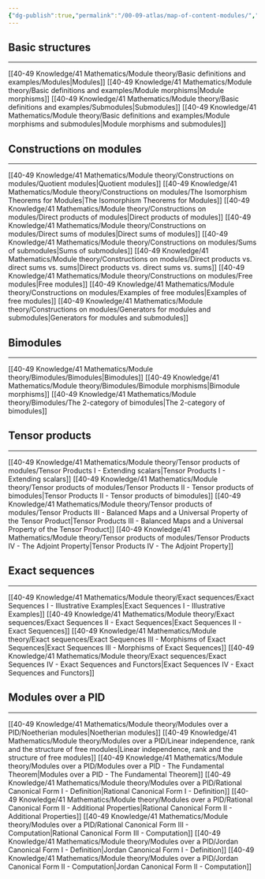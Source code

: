 ```yaml
---
{"dg-publish":true,"permalink":"/00-09-atlas/map-of-content-modules/","updated":"2025-03-29T15:24:31-07:00"}
---
```


## Basic structures
---

[[40-49 Knowledge/41 Mathematics/Module theory/Basic definitions and examples/Modules\|Modules]]
[[40-49 Knowledge/41 Mathematics/Module theory/Basic definitions and examples/Module morphisms\|Module morphisms]]
[[40-49 Knowledge/41 Mathematics/Module theory/Basic definitions and examples/Submodules\|Submodules]]
[[40-49 Knowledge/41 Mathematics/Module theory/Basic definitions and examples/Module morphisms and submodules\|Module morphisms and submodules]]

## Constructions on modules
---

[[40-49 Knowledge/41 Mathematics/Module theory/Constructions on modules/Quotient modules\|Quotient modules]]
[[40-49 Knowledge/41 Mathematics/Module theory/Constructions on modules/The Isomorphism Theorems for Modules\|The Isomorphism Theorems for Modules]]
[[40-49 Knowledge/41 Mathematics/Module theory/Constructions on modules/Direct products of modules\|Direct products of modules]]
[[40-49 Knowledge/41 Mathematics/Module theory/Constructions on modules/Direct sums of modules\|Direct sums of modules]]
[[40-49 Knowledge/41 Mathematics/Module theory/Constructions on modules/Sums of submodules\|Sums of submodules]]
[[40-49 Knowledge/41 Mathematics/Module theory/Constructions on modules/Direct products vs. direct sums vs. sums\|Direct products vs. direct sums vs. sums]]
[[40-49 Knowledge/41 Mathematics/Module theory/Constructions on modules/Free modules\|Free modules]]
[[40-49 Knowledge/41 Mathematics/Module theory/Constructions on modules/Examples of free modules\|Examples of free modules]]
[[40-49 Knowledge/41 Mathematics/Module theory/Constructions on modules/Generators for modules and submodules\|Generators for modules and submodules]]

## Bimodules
---

[[40-49 Knowledge/41 Mathematics/Module theory/Bimodules/Bimodules\|Bimodules]]
[[40-49 Knowledge/41 Mathematics/Module theory/Bimodules/Bimodule morphisms\|Bimodule morphisms]]
[[40-49 Knowledge/41 Mathematics/Module theory/Bimodules/The 2-category of bimodules\|The 2-category of bimodules]]

## Tensor products
---

[[40-49 Knowledge/41 Mathematics/Module theory/Tensor products of modules/Tensor Products I - Extending scalars\|Tensor Products I - Extending scalars]]
[[40-49 Knowledge/41 Mathematics/Module theory/Tensor products of modules/Tensor Products II - Tensor products of bimodules\|Tensor Products II - Tensor products of bimodules]]
[[40-49 Knowledge/41 Mathematics/Module theory/Tensor products of modules/Tensor Products III - Balanced Maps and a Universal Property of the Tensor Product\|Tensor Products III - Balanced Maps and a Universal Property of the Tensor Product]]
[[40-49 Knowledge/41 Mathematics/Module theory/Tensor products of modules/Tensor Products IV - The Adjoint Property\|Tensor Products IV - The Adjoint Property]]


## Exact sequences
---

[[40-49 Knowledge/41 Mathematics/Module theory/Exact sequences/Exact Sequences I - Illustrative Examples\|Exact Sequences I - Illustrative Examples]]
[[40-49 Knowledge/41 Mathematics/Module theory/Exact sequences/Exact Sequences II - Exact Sequences\|Exact Sequences II - Exact Sequences]]
[[40-49 Knowledge/41 Mathematics/Module theory/Exact sequences/Exact Sequences III - Morphisms of Exact Sequences\|Exact Sequences III - Morphisms of Exact Sequences]]
[[40-49 Knowledge/41 Mathematics/Module theory/Exact sequences/Exact Sequences IV - Exact Sequences and Functors\|Exact Sequences IV - Exact Sequences and Functors]]


## Modules over a PID
---

[[40-49 Knowledge/41 Mathematics/Module theory/Modules over a PID/Noetherian modules\|Noetherian modules]]
[[40-49 Knowledge/41 Mathematics/Module theory/Modules over a PID/Linear independence, rank and the structure of free modules\|Linear independence, rank and the structure of free modules]]
[[40-49 Knowledge/41 Mathematics/Module theory/Modules over a PID/Modules over a PID - The Fundamental Theorem\|Modules over a PID - The Fundamental Theorem]]
[[40-49 Knowledge/41 Mathematics/Module theory/Modules over a PID/Rational Canonical Form I - Definition\|Rational Canonical Form I - Definition]]
[[40-49 Knowledge/41 Mathematics/Module theory/Modules over a PID/Rational Canonical Form II - Additional Properties\|Rational Canonical Form II - Additional Properties]]
[[40-49 Knowledge/41 Mathematics/Module theory/Modules over a PID/Rational Canonical Form III - Computation\|Rational Canonical Form III - Computation]]
[[40-49 Knowledge/41 Mathematics/Module theory/Modules over a PID/Jordan Canonical Form I - Definition\|Jordan Canonical Form I - Definition]]
[[40-49 Knowledge/41 Mathematics/Module theory/Modules over a PID/Jordan Canonical Form II - Computation\|Jordan Canonical Form II - Computation]]